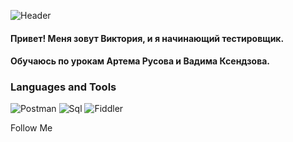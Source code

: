  ![Header][def]

 #### Привет! Меня зовут Виктория, и я начинающий тестировщик. 
 #### Обучаюсь по урокам Артема Русова и Вадима Ксендзова.

 ### Languages and Tools
 ![Postman][def2]
 ![Sql][def3]
 ![Fiddler][def4]
 
 Follow Me


[def]: https://github.com/ViktoriaGubenok/ViktoriaGubenok/blob/main/assets/developer-tester.gif
[def2]: https://img.shields.io/badge/-Postman-D3D3D3?style=for-the-badge&logo=Postman&logoColor=ff6c37
[def3]: https://img.shields.io/badge/-Sql-D3D3D3?style=for-the-badge&logo=mysql&logoColor=04b
[def4]: https://img.shields.io/badge/-Fiddler-D3D3D3?style=for-the-badge&logo=fiddler&logoColor=#00b341